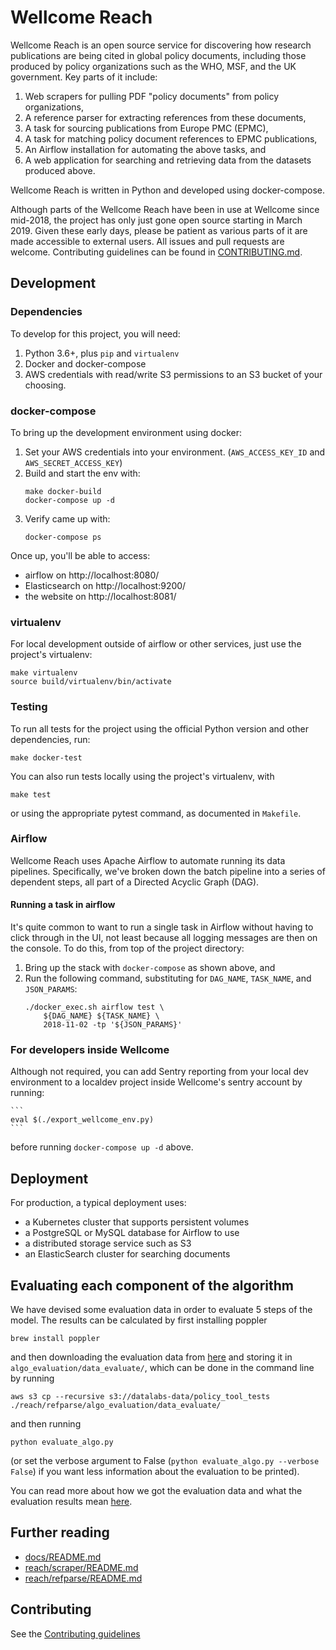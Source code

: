 # Wellcome Reach

Wellcome Reach is an open source service for discovering how research
publications are being cited in global policy documents, including those
produced by policy organizations such as the WHO, MSF, and the UK
government. Key parts of it include:

1. Web scrapers for pulling PDF "policy documents" from policy
   organizations,
1. A reference parser for extracting references from these documents,
1. A task for sourcing publications from Europe PMC (EPMC),
1. A task for matching policy document references to EPMC publications,
1. An Airflow installation for automating the above tasks, and
1. A web application for searching and retrieving data from the datasets
   produced above.

Wellcome Reach is written in Python and developed using docker-compose.

Although parts of the Wellcome Reach have been in use at Wellcome since
mid-2018, the project has only just gone open source starting in March
2019. Given these early days, please be patient as various parts of it
are made accessible to external users. All issues and pull requests
are welcome. Contributing guidelines can be found in
[CONTRIBUTING.md](./CONTRIBUTING.md).

## Development

### Dependencies

To develop for this project, you will need:

1. Python 3.6+, plus `pip` and `virtualenv`
1. Docker and docker-compose
1. AWS credentials with read/write S3 permissions to an S3 bucket
   of your choosing.

### docker-compose

To bring up the development environment using docker:

1. Set your AWS credentials into your environment. (`AWS_ACCESS_KEY_ID` and `AWS_SECRET_ACCESS_KEY`)
1. Build and start the env with:
    ```
    make docker-build
    docker-compose up -d
    ```
1. Verify came up with:
    ```
    docker-compose ps
    ```

Once up, you'll be able to access:

- airflow on http://localhost:8080/
- Elasticsearch on http://localhost:9200/
- the website on http://localhost:8081/


### virtualenv

For local development outside of airflow or other services, just use the
project's virtualenv:

```
make virtualenv
source build/virtualenv/bin/activate
```


### Testing

To run all tests for the project using the official Python version and
other dependencies, run:

```
make docker-test
```

You can also run tests locally using the project's virtualenv, with

```
make test
```

or using the appropriate pytest command, as documented in `Makefile`.


### Airflow

Wellcome Reach uses Apache Airflow to automate running its data
pipelines. Specifically, we've broken down the batch pipeline into a
series of dependent steps, all part of a Directed Acyclic Graph (DAG).


#### Running a task in airflow

It's quite common to want to run a single task in Airflow without having
to click through in the UI, not least because all logging messages are
then on the console. To do this, from top of the project directory:

1. Bring up the stack with `docker-compose` as shown above, and
1. Run the following command, substituting for `DAG_NAME`, `TASK_NAME`, and
   `JSON_PARAMS`:
    ```
    ./docker_exec.sh airflow test \
        ${DAG_NAME} ${TASK_NAME} \
	    2018-11-02 -tp '${JSON_PARAMS}'
    ```

### For developers inside Wellcome

Although not required, you can add Sentry reporting from your local dev
environment to a localdev project inside Wellcome's sentry account by
running:

    ```
    eval $(./export_wellcome_env.py)
    ```

before running `docker-compose up -d` above.


## Deployment

For production, a typical deployment uses:

- a Kubernetes cluster that supports persistent volumes
- a PostgreSQL or MySQL database for Airflow to use
- a distributed storage service such as S3
- an ElasticSearch cluster for searching documents


## Evaluating each component of the algorithm

We have devised some evaluation data in order to evaluate 5 steps of the model. The results can be calculated by first installing poppler
```
brew install poppler
```
and then downloading the evaluation data from [here](https://s3-eu-west-1.amazonaws.com/datalabs-data/policy_tool_tests) and storing it in `algo_evaluation/data_evaluate/`, which can be done in the command line by running
```
aws s3 cp --recursive s3://datalabs-data/policy_tool_tests ./reach/refparse/algo_evaluation/data_evaluate/
```
and then running
```
python evaluate_algo.py
```
(or set the verbose argument to False (`python evaluate_algo.py --verbose False`) if you want less information about the evaluation to be printed).

You can read more about how we got the evaluation data and what the evaluation results mean [here](docs/evaluation_data.md).

## Further reading

- [docs/README.md](docs/README.md)
- [reach/scraper/README.md](reach/scraper/README.md)
- [reach/refparse/README.md](reach/refparse/README.md)

## Contributing

See the [Contributing guidelines](./CONTRIBUTING.md)
